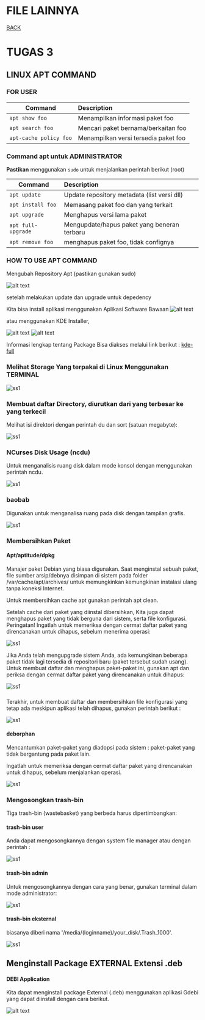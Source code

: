 # FILE LAINNYA

[BACK](../README.md)

# TUGAS 3


## LINUX APT COMMAND 

### FOR USER

|Command | Description |
|--------|:------------|
|``apt show foo``| Menampilkan informasi paket foo|
|``apt search foo``| Mencari paket bernama/berkaitan foo|
|``apt-cache policy foo``| Menampilkan versi tersedia paket foo|


### Command apt untuk ADMINISTRATOR

__Pastikan__ menggunakan ``sudo`` untuk menjalankan perintah berikut (root)

|Command | Description |
|--------|:------------|
|``apt update``| Update repository metadata (list versi dll)|
|``apt install foo``| Memasang paket foo dan yang terkait|
|``apt upgrade``| Menghapus versi lama paket|
|``apt full-upgrade``| Mengupdate/hapus paket yang beneran terbaru|
|``apt remove foo``| menghapus paket foo, tidak confignya|



### HOW TO USE APT COMMAND

Mengubah Repository Apt (pastikan gunakan sudo)

![alt text](assets/1.png)

setelah melakukan update dan upgrade untuk depedency

Kita bisa install aplikasi menggunakan Aplikasi Software Bawaan
![alt text](image.png)


atau menggunakan KDE Installer, 

![alt text](image-1.png)
![alt text](image-2.png)

Informasi lengkap tentang Package Bisa diakses melalui link berikut :
[kde-full](https://wiki.debian.org/KDE#KDE.27s_software_in_Debian)



### Melihat Storage Yang terpakai di Linux Menggunakan TERMINAL

![ss1](assets/861_1.png)
### Membuat daftar Directory, diurutkan dari yang terbesar ke yang terkecil
Melihat isi direktori dengan perintah du dan sort (satuan megabyte):

![ss1](assets/861_2.png)
### NCurses Disk Usage (ncdu)
Untuk menganalisis ruang disk dalam mode konsol dengan menggunakan perintah ncdu.

![ss1](assets/861_3.png)
### baobab
Digunakan untuk menganalisa ruang pada disk dengan tampilan grafis.

![ss1](assets/861_4.png)
### Membersihkan Paket
#### Apt/aptitude/dpkg 
 Manajer paket Debian yang biasa digunakan. Saat menginstal sebuah paket, file sumber arsip/debnya disimpan di sistem pada folder /var/cache/apt/archives/ untuk memungkinkan kemungkinan instalasi ulang tanpa koneksi Internet. 
 
 Untuk membersihkan cache apt gunakan perintah apt clean.

Setelah cache dari paket yang diinstal dibersihkan, Kita juga dapat menghapus paket yang tidak berguna dari sistem, serta file konfigurasi. Peringatan! Ingatlah untuk memeriksa dengan cermat daftar paket yang direncanakan untuk dihapus, sebelum menerima operasi:

![ss1](assets/862_1.png)

Jika Anda telah mengupgrade sistem Anda, ada kemungkinan beberapa paket tidak lagi tersedia di repositori baru (paket tersebut sudah usang). Untuk membuat daftar dan menghapus paket-paket ini, gunakan apt dan periksa dengan cermat daftar paket yang direncanakan untuk dihapus:

![ss1](assets/862_2.png)
### 
Terakhir, untuk membuat daftar dan membersihkan file konfigurasi yang tetap ada meskipun aplikasi telah dihapus, gunakan perintah berikut :

![ss1](assets/862_4.png)
#### deborphan 
Mencantumkan paket-paket yang diadopsi pada sistem : paket-paket yang tidak bergantung pada paket lain. 

Ingatlah untuk memeriksa dengan cermat daftar paket yang direncanakan untuk dihapus, sebelum menjalankan operasi.

![ss1](assets/862_5.png)
### Mengosongkan trash-bin
Tiga trash-bin (wastebasket) yang berbeda harus dipertimbangkan:

#### trash-bin user
Anda dapat mengosongkannya dengan system file manager atau dengan perintah :

![ss1](assets/863.png)
#### trash-bin admin
Untuk mengosongkannya dengan cara yang benar, gunakan terminal dalam mode administrator:

![ss1](assets/864.png)
#### trash-bin eksternal
biasanya diberi nama '/media/(loginname)/your_disk/.Trash_1000'.

![ss1](assets/865.png)


## Menginstall Package EXTERNAL Extensi .deb

#### DEBI Application

Kita dapat menginstall package External (.deb) menggunakan aplikasi Gdebi yang dapat diinstall dengan cara berikut.

![alt text](assets/image-3.png)


